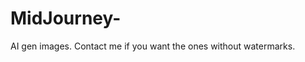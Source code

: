 # MidJourney-

AI gen images. Contact me if you want the ones without watermarks.

<!--<div style="display: grid; grid-template-columns: repeat (3, 1 fr); grid-gap: 0;">
    <img src="DXTR0235.jpg" alt="DXTR0235 Image" style="width: 100 %; height: 200px; object-fit: cover;" />
    <img src="DXTR0236.png" alt="DXTR0236 Image" style="width: 100 %; height: 200px; object-fit: cover;" />
    <img src="DXTR0237.png" alt="DXTR0237 Image" style="width: 100 %; height: 200px; object-fit: cover;" />
    <img src="DXTR0238.png" alt="DXTR0238 Image" style="width: 100 %; height: 200px; object-fit: cover;" />
    <img src="DXTR0239.png" alt="DXTR0239 Image" style="width: 100 %; height: 200px; object-fit: cover;" />
    <img src="DXTR0240.png" alt="DXTR0240 Image" style="width: 100 %; height: 200px; object-fit: cover;" />
    <img src="DXTR0241.png" alt="DXTR0241 Image" style="width: 100 %; height: 200px; object-fit: cover;" />
    <img src="DXTR0242.png" alt="DXTR0241 Image" style="width: 100 %; height: 200px; object-fit: cover;" />
     <img src="DXTR0243.png" alt="DXTR0241 Image" style="width: 100 %; height: 200px; object-fit: cover;" />
     <img src="DXTR0244.png" alt="DXTR0241 Image" style="width: 100 %; height: 200px; object-fit: cover;" />
     <img src="DXTR0245.png" alt="DXTR0241 Image" style="width: 100 %; height: 200px; object-fit: cover;" />
     <img src="DXTR0246.png" alt="DXTR0241 Image" style="width: 100 %; height: 200px; object-fit: cover;" />
     <img src="DXTR0247.png" alt="DXTR0241 Image" style="width: 100 %; height: 200px; object-fit: cover;" />
      <img src="DXTR0248.png" alt="DXTR0241 Image" style="width: 100 %; height: 200px; object-fit: cover;" />

</div>->

